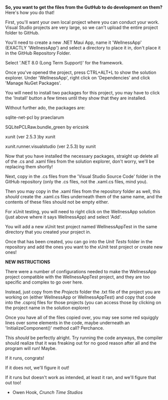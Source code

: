 **So, you want to get the files from the GutHub to do development on them?**
Here's how you do that!

First, you'll want your own local project where you can conduct your work. Visual Studio projects are very large, so we can't upload the entire project folder to GitHub.

You'll need to create a new .NET Maui App, name it 'WellnessApp' (EXACTLY 'WellnessApp') and select a directory to place it in, don't place it in the GitHub Repository Folder.

Select '.NET 8.0 (Long Term Support)' for the framework.

Once you've opened the project, press CTRL+ALT+L to show the solution explorer. Under 'WellnessApp', right click on 'Dependencies' and click 'Manage NuGet Packages'.

You will need to install two packages for this project, you may have to click the 'Install' button a few times until they show that they are installed.

Without further ado, the packages are:

   sqlite-net-pcl by praeclarum
   
   SQLitePCLRaw.bundle_green by ericsink

   xunit (ver 2.5.3 )by xunit

   xunit.runner.visualstudio (ver 2.5.3) by xunit
   

Now that you have installed the necessary packages, straight up delete all of the .cs and .xaml files from the solution explorer, don't worry, we'll be replacing them shortly!

Next, copy in the .cs files from the 'Visual Studio Source Code' folder in the GitHub repository (only the .cs files, not the .xaml.cs files, mind you).

Then you may copy in the .xaml files from the repository folder as well, this *should* create the .xaml.cs files underneath them of the same name, and the contents of these files should not be empty either.


For xUnit testing, you will need to right click on the WellnessApp solution (just above where it says WellnessApp) and select 'Add'. 

You will add a new xUnit test project named WellnessAppTest in the same directory that you created your project in. 

Once that has been created, you can go into the *Unit Tests* folder in the repository and add the ones you want to the xUnit test project or create new ones!


**NEW INSTRUCTIONS**

There were a number of configurations needed to make the WellnessApp project compatible with the WellnessAppTest project, and they are too specific and complex to go over here. 

Instead, just copy from the *Projects* folder the .txt file of the project you are working on (either WellnessApp or WellnessAppTest) and copy that code into the .csproj files for those projects (you can access those by clicking on the project name in the solution explorer)


Once you have all of the files copied over, you may see some red squiggly lines over some elements in the code, maybe underneath an 'InitializeComponent()' method call? Perchance.

This *should* be perfectly alright. Try running the code anyways, the compiler should realize that it was freaking out for no good reason after all and the program will run! Maybe.


If it runs, congrats! 

If it does not, we'll figure it out! 

If it runs but doesn't work as intended, at least it ran, and we'll figure that out too!


- Owen Hook, *Crunch Time Studios*

